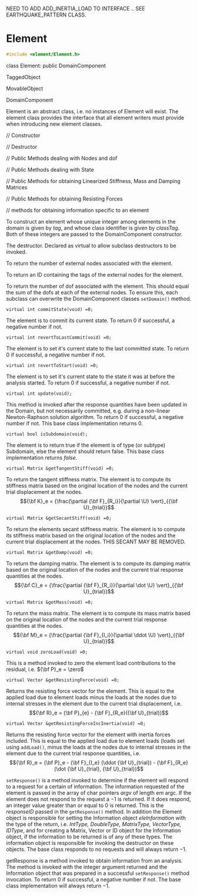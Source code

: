 NEED TO ADD ADD_INERTIA_LOAD TO INTERFACE .. SEE EARTHQUAKE_PATTERN
CLASS.

# Element 

```cpp
#include <element/Element.h>
```



class Element: public DomainComponent



TaggedObject


MovableObject


DomainComponent






Element is an abstract class, i.e. no instances of Element will exist.
The element class provides the interface that all element writers must
provide when introducing new element classes.

// Constructor






// Destructor






// Public Methods dealing with Nodes and dof










// Public Methods dealing with State














// Public Methods for obtaining Linearized Stiffness, Mass and Damping
Matrices











// Public Methods for obtaining Resisting Forces










// methods for obtaining information specific to an element










To construct an element whose unique integer among elements in the
domain is given by *tag*, and whose class identifier is given by
*classTag*. Both of these integers are passed to the DomainComponent
constructor.




The destructor. Declared as virtual to allow subclass destructors to be
invoked.




To return the number of external nodes associated with the element.

To return an ID containing the tags of the external nodes for the
element.

To return the number of dof associated with the element. This should
equal the sum of the dofs at each of the external nodes. To ensure this,
each subclass can overwrite the DomainComponent classes `setDomain()`
method.

```{.cpp}
virtual int commitState(void) =0;
```

The element is to commit its current state. To return $0$ if successful,
a negative number if not.

```{.cpp}
virtual int revertToLastCommit(void) =0;
```

The element is to set it's current state to the last committed state. To
return $0$ if successful, a negative number if not.

```{.cpp}
virtual int revertToStart(void) =0;
```

The element is to set it's current state to the state it was at before
the analysis started. To return $0$ if successful, a negative number if
not.

```{.cpp}
virtual int update(void);
```

This method is invoked after the response quantities have been updated
in the Domain, but not necessarily committed, e.g. during a non-linear
Newton-Raphson solution algorithm. To return $0$ if successful, a
negative number if not. This base class implementation returns $0$.

```{.cpp}
virtual bool isSubdomain(void);
```

The element is to return true if the element is of type (or subtype)
Subdomain, else the element should return false. This base class
implementation returns $false$.

```{.cpp}
virtual Matrix &getTangentStiff(void) =0;
```

To return the tangent stiffness matrix. The element is to compute its
stiffness matrix based on the original location of the nodes and the
current trial displacement at the nodes.
$${\bf K}_e = {\frac{\partial {\bf F}_{R_i}}{\partial \U}
\vert}_{{\bf U}_{trial}}$$


```{.cpp}
virtual Matrix &getSecantStiff(void) =0;
```

To return the elements secant stiffness matrix. The element is to
compute its stiffness matrix based on the original location of the nodes
and the current trial displacement at the nodes. THIS SECANT MAY BE
REMOVED.

```{.cpp}
virtual Matrix &getDamp(void) =0;
```

To return the damping matrix. The element is to compute its damping
matrix based on the original location of the nodes and the current trial
response quantities at the nodes.
$${\bf C}_e = {\frac{\partial {\bf F}_{R_i}}{\partial \dot \U}
\vert}_{{\bf U}_{trial}}$$


```{.cpp}
virtual Matrix &getMass(void) =0;
```

To return the mass matrix. The element is to compute its mass matrix
based on the original location of the nodes and the current trial
response quantities at the nodes.
$${\bf M}_e  = {\frac{\partial {\bf F}_{I_i}}{\partial \ddot \U}
\vert}_{{\bf U}_{trial}}$$


```{.cpp}
virtual void zeroLoad(void) =0;
```

This is a method invoked to zero the element load contributions to the
residual, i.e. ${\bf P}_e = \zero$



```{.cpp}
virtual Vector &getResistingForce(void) =0;
```

Returns the resisting force vector for the element. This is equal to the
applied load due to element loads minus the loads at the nodes due to
internal stresses in the element due to the current trial displacement,
i.e. $${\bf R}_e = 
{\bf P}_{e} - {\bf F}_{R_e}({\bf U}_{trial})$$


```{.cpp}
virtual Vector &getResistingForceIncInertia(void) =0;
```

Returns the resisting force vector for the element with inertia forces
included. This is equal to the applied load due to element loads (loads
set using `addLoad()`, minus the loads at the nodes due to internal
stresses in the element due to the current trial response quantities,
i.e. $${\bf R}_e = 
{\bf P}_e -  {\bf F}_{I_e} (\ddot {\bf U}_{trial}) - {\bf F}_{R_e}(\dot
{\bf U}_{trial}, {\bf U}_{trial})$$


`setResponse()` is a method invoked to determine if the element will
respond to a request for a certain of information. The information
requested of the element is passed in the array of char pointers *argv*
of length em argc. If the element does not respond to the request a $-1$
is returned. If it does respond, an integer value greater than or equal
to $0$ is returned. This is the *responseID* passed in the
`getResponse()` method. In addition the Element object is responsible
for setting the Information object *eleInformation* with the type of the
return, i.e. *IntType, DoubleType, MatrixType, VectorType, IDType*, and
for creating a Matrix, Vector or ID object for the Information object,
if the information to be returned is of any of these types. The
information object is responsible for invoking the destructor on these
objects. The base class responds to no requests and will always return
$-1$.

getResponse is a method invoked to obtain information from an analysis.
The method is invoked with the integer argument returned and the
Information object that was prepared in a successful `setResponse()`
method invocation. To return $0$ if successful, a negative number if
not. The base class implementation will always return $-1$.
